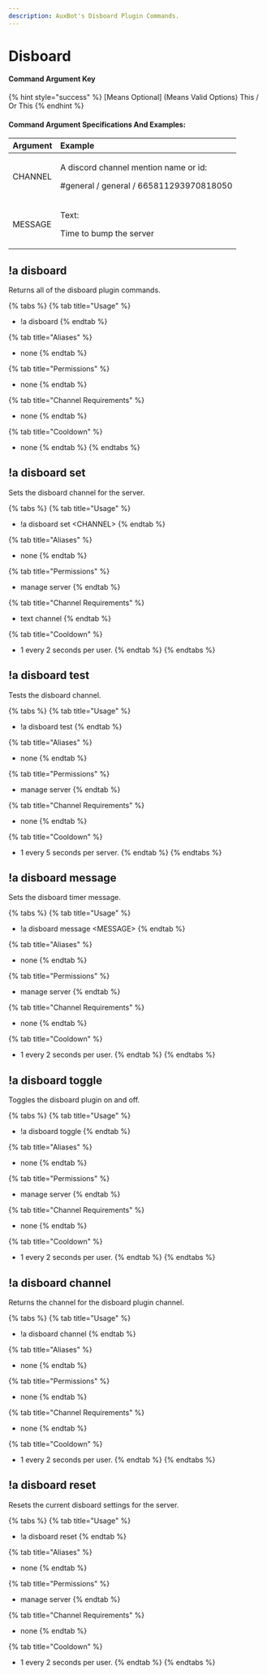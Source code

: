 ```yaml
---
description: AuxBot's Disboard Plugin Commands.
---
```


# Disboard

#### Command Argument Key

{% hint style="success" %}
\[Means Optional\]  \(Means Valid Options\) This / Or This
{% endhint %}

#### Command Argument Specifications And Examples:

<table>
  <thead>
    <tr>
      <th style="text-align:left">Argument</th>
      <th style="text-align:left">Example</th>
    </tr>
  </thead>
  <tbody>
    <tr>
      <td style="text-align:left">CHANNEL</td>
      <td style="text-align:left">
        <p>A discord channel mention name or id:</p>
        <p>#general / general / 665811293970818050</p>
      </td>
    </tr>
    <tr>
      <td style="text-align:left">MESSAGE</td>
      <td style="text-align:left">
        <p>Text:</p>
        <p>Time to bump the server</p>
      </td>
    </tr>
  </tbody>
</table>

## !a disboard

Returns all of the disboard plugin commands.

{% tabs %}
{% tab title="Usage" %}
* !a disboard
{% endtab %}

{% tab title="Aliases" %}
* none
{% endtab %}

{% tab title="Permissions" %}
* none
{% endtab %}

{% tab title="Channel Requirements" %}
* none
{% endtab %}

{% tab title="Cooldown" %}
* none
{% endtab %}
{% endtabs %}

## !a disboard set

Sets the disboard channel for the server.

{% tabs %}
{% tab title="Usage" %}
* !a disboard set &lt;CHANNEL&gt;
{% endtab %}

{% tab title="Aliases" %}
* none
{% endtab %}

{% tab title="Permissions" %}
* manage server
{% endtab %}

{% tab title="Channel Requirements" %}
* text channel
{% endtab %}

{% tab title="Cooldown" %}
* 1 every 2 seconds per user.
{% endtab %}
{% endtabs %}

## !a disboard test

Tests the disboard channel.

{% tabs %}
{% tab title="Usage" %}
* !a disboard test
{% endtab %}

{% tab title="Aliases" %}
* none
{% endtab %}

{% tab title="Permissions" %}
* manage server
{% endtab %}

{% tab title="Channel Requirements" %}
* none
{% endtab %}

{% tab title="Cooldown" %}
* 1 every 5 seconds per server.
{% endtab %}
{% endtabs %}

## !a disboard message

Sets the disboard timer message.

{% tabs %}
{% tab title="Usage" %}
* !a disboard message &lt;MESSAGE&gt;
{% endtab %}

{% tab title="Aliases" %}
* none
{% endtab %}

{% tab title="Permissions" %}
* manage server
{% endtab %}

{% tab title="Channel Requirements" %}
* none
{% endtab %}

{% tab title="Cooldown" %}
* 1 every 2 seconds per user.
{% endtab %}
{% endtabs %}

## !a disboard toggle

Toggles the disboard plugin on and off.

{% tabs %}
{% tab title="Usage" %}
* !a disboard toggle
{% endtab %}

{% tab title="Aliases" %}
* none
{% endtab %}

{% tab title="Permissions" %}
* manage server
{% endtab %}

{% tab title="Channel Requirements" %}
* none
{% endtab %}

{% tab title="Cooldown" %}
* 1 every 2 seconds per user.
{% endtab %}
{% endtabs %}

## !a disboard channel

Returns the channel for the disboard plugin channel.

{% tabs %}
{% tab title="Usage" %}
* !a disboard channel
{% endtab %}

{% tab title="Aliases" %}
* none
{% endtab %}

{% tab title="Permissions" %}
* none
{% endtab %}

{% tab title="Channel Requirements" %}
* none
{% endtab %}

{% tab title="Cooldown" %}
* 1 every 2 seconds per user.
{% endtab %}
{% endtabs %}

## !a disboard reset

Resets the current disboard settings for the server.

{% tabs %}
{% tab title="Usage" %}
* !a disboard reset
{% endtab %}

{% tab title="Aliases" %}
* none
{% endtab %}

{% tab title="Permissions" %}
* manage server
{% endtab %}

{% tab title="Channel Requirements" %}
* none
{% endtab %}

{% tab title="Cooldown" %}
* 1 every 2 seconds per user.
{% endtab %}
{% endtabs %}

